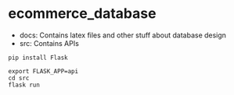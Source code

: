 # ecommerce_database

- docs: Contains latex files and other stuff about database design
- src: Contains APIs

```shell
pip install Flask
```

```shell
export FLASK_APP=api
cd src
flask run
```
